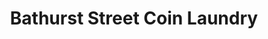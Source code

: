 ---
title: "Bathurst Street Coin Laundry"
url: /north-york/bathurst-street-coin-laundry/
shop: Wäscherei
---